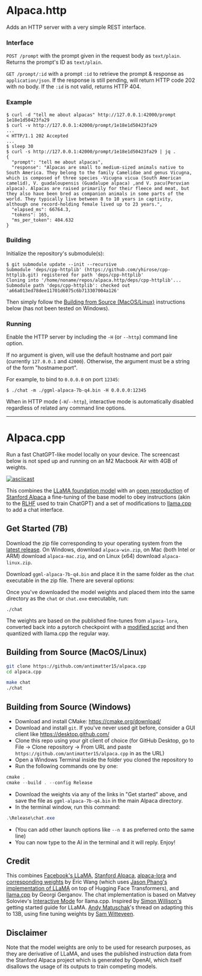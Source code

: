# Alpaca.http

Adds an HTTP server with a very simple REST interface.

### Interface

`POST /prompt` with the prompt given in the request body as `text/plain`. Returns the prompt's ID as `text/plain`.

`GET /prompt/:id` with a prompt `:id` to retrieve the prompt & response as `application/json`. If the response is still pending, will return HTTP code 202 with no body. If the `:id` is not valid, returns HTTP 404.

### Example
```shell
$ curl -d "tell me about alpacas" http://127.0.0.1:42000/prompt
1e18e1d50423fa29
$ curl -v http://127.0.0.1:42000/prompt/1e18e1d50423fa29
...
< HTTP/1.1 202 Accepted
...
$ sleep 30
$ curl -s http://127.0.0.1:42000/prompt/1e18e1d50423fa29 | jq .
{
  "prompt": "tell me about alpacas",
  "response": "Alpacas are small to medium-sized animals native to South America. They belong to the family Camelidae and genus Vicugna, which is composed of three species -Vicugna vicua (South American camelid), V. guadaloupensis (Guadalupe alpaca) ,and V. pacu(Peruvian alpaca). Alpacas are raised primarily for their fleece and meat, but they also have been bred as companion animals in some parts of the world. They typically live between 8 to 10 years in captivity, although one record-holding female lived up to 23 years.",
  "elapsed_ms": 66764.3,
  "tokens": 165,
  "ms_per_token": 404.632
}
```

### Building

Initialize the repository's submodule(s):

```shell
$ git submodule update --init --recursive
Submodule 'deps/cpp-httplib' (https://github.com/yhirose/cpp-httplib.git) registered for path 'deps/cpp-httplib'
Cloning into '/home/noname/repos/alpaca.http/deps/cpp-httplib'...
Submodule path 'deps/cpp-httplib': checked out 'a66a013ed78dee11701d6075c6b713307004a126'
```

Then simply follow the [Building from Source (MacOS/Linux)](#building-from-source-macoslinux) instructions below (has not been tested on Windows).

### Running

Enable the HTTP server by including the `-H` (or `--http`) command line option.

If no argument is given, will use the default hostname and port pair (currently `127.0.0.1` and `42000`). Otherwise, the argument must be a string of the form "hostname:port".

For example, to bind to `0.0.0.0` on port `12345`:

```shell
$ ./chat -m ./ggml-alpaca-7b-q4.bin -H 0.0.0.0:12345

```
When in HTTP mode (`-H`/`--http`), interactive mode is automatically disabled regardless of related any command line options.

---

# Alpaca.cpp

Run a fast ChatGPT-like model locally on your device. The screencast below is not sped up and running on an M2 Macbook Air with 4GB of weights. 


[![asciicast](screencast.gif)](https://asciinema.org/a/dfJ8QXZ4u978Ona59LPEldtKK)


This combines the [LLaMA foundation model](https://github.com/facebookresearch/llama) with an [open reproduction](https://github.com/tloen/alpaca-lora) of [Stanford Alpaca](https://github.com/tatsu-lab/stanford_alpaca) a fine-tuning of the base model to obey instructions (akin to the [RLHF](https://huggingface.co/blog/rlhf) used to train ChatGPT) and a set of modifications to [llama.cpp](https://github.com/ggerganov/llama.cpp) to add a chat interface. 

## Get Started (7B)

Download the zip file corresponding to your operating system from the [latest release](https://github.com/antimatter15/alpaca.cpp/releases/latest). On Windows, download `alpaca-win.zip`, on Mac (both Intel or ARM) download `alpaca-mac.zip`, and on Linux (x64) download `alpaca-linux.zip`. 

Download `ggml-alpaca-7b-q4.bin` and place it in the same folder as the `chat` executable in the zip file. There are several options: 

Once you've downloaded the model weights and placed them into the same directory as the `chat` or `chat.exe` executable, run:

```
./chat
```

The weights are based on the published fine-tunes from `alpaca-lora`, converted back into a pytorch checkpoint with a [modified script](https://github.com/tloen/alpaca-lora/pull/19) and then quantized with llama.cpp the regular way. 

## Building from Source (MacOS/Linux)


```sh
git clone https://github.com/antimatter15/alpaca.cpp
cd alpaca.cpp

make chat
./chat
```


## Building from Source (Windows)

- Download and install CMake: <https://cmake.org/download/>
- Download and install `git`. If you've never used git before, consider a GUI client like <https://desktop.github.com/>
- Clone this repo using your git client of choice (for GitHub Desktop, go to File -> Clone repository -> From URL and paste `https://github.com/antimatter15/alpaca.cpp` in as the URL)
- Open a Windows Terminal inside the folder you cloned the repository to
- Run the following commands one by one:

```ps1
cmake .
cmake --build . --config Release
```

- Download the weights via any of the links in "Get started" above, and save the file as `ggml-alpaca-7b-q4.bin` in the main Alpaca directory.
- In the terminal window, run this command:
```ps1
.\Release\chat.exe
```
- (You can add other launch options like `--n 8` as preferred onto the same line)
- You can now type to the AI in the terminal and it will reply. Enjoy!

## Credit

This combines [Facebook's LLaMA](https://github.com/facebookresearch/llama), [Stanford Alpaca](https://crfm.stanford.edu/2023/03/13/alpaca.html), [alpaca-lora](https://github.com/tloen/alpaca-lora) and [corresponding weights](https://huggingface.co/tloen/alpaca-lora-7b/tree/main) by Eric Wang (which uses [Jason Phang's implementation of LLaMA](https://github.com/huggingface/transformers/pull/21955) on top of Hugging Face Transformers), and [llama.cpp](https://github.com/ggerganov/llama.cpp) by Georgi Gerganov. The chat implementation is based on Matvey Soloviev's [Interactive Mode](https://github.com/ggerganov/llama.cpp/pull/61) for llama.cpp. Inspired by [Simon Willison's](https://til.simonwillison.net/llms/llama-7b-m2) getting started guide for LLaMA. [Andy Matuschak](https://twitter.com/andy_matuschak/status/1636769182066053120)'s thread on adapting this to 13B, using fine tuning weights by [Sam Witteveen](https://huggingface.co/samwit/alpaca13B-lora). 


## Disclaimer

Note that the model weights are only to be used for research purposes, as they are derivative of LLaMA, and uses the published instruction data from the Stanford Alpaca project which is generated by OpenAI, which itself disallows the usage of its outputs to train competing models. 


